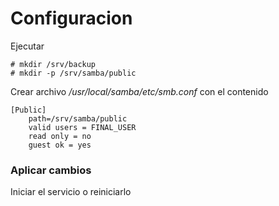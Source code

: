 # Configuracion

Ejecutar
```
# mkdir /srv/backup
# mkdir -p /srv/samba/public
```

Crear archivo */usr/local/samba/etc/smb.conf* con el contenido
```
[Public]
	path=/srv/samba/public
	valid users = FINAL_USER
	read only = no
	guest ok = yes
```

### Aplicar cambios

Iniciar el servicio o reiniciarlo
